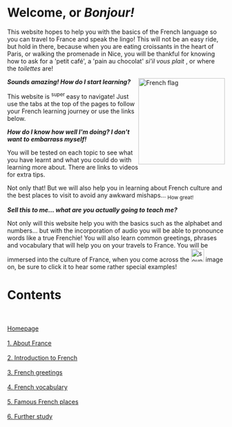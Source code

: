 <h1> <strong> Welcome, or <i> Bonjour!</i> </strong> </h1>
<body> 
  This website hopes to help you with the basics of the French language so you can travel to France and speak the lingo! 
  This will not be an easy ride, but hold in there, because when you are eating croissants in the heart of Paris, or walking the promenade in Nice, you will be thankful for knowing how to ask for a 'petit café', a 'pain au chocolat' <i> si'il vous plait </i>, or where the <i> toilettes </i> are! 
  <p> <img src="https://upload.wikimedia.org/wikipedia/commons/thumb/6/63/N%C3%A9cropole_nationale_de_Sigolsheim_2013_38.jpg/1920px-N%C3%A9cropole_nationale_de_Sigolsheim_2013_38.jpg" alt="French flag" style="float:right;width:200px;height:200px;" >
 
<p>
  <strong> <i> Sounds amazing! How do I start learning? </i> </strong> 
  </p> <p>
  This website is <sup> super </sup> easy to navigate! Just use the tabs at the top of the pages to follow your French learning journey or use the links below. </p>
  <p> <strong> <i> How do I know how well I'm doing? I don't want to embarrass myself! </i> </strong> </p>
  <p> You will be tested on each topic to see what you have learnt and what you could do with learning more about. There are links to videos for extra tips. </p>
  <p> Not only that! But we will also help you in learning about French culture and the best places to visit to avoid any awkward mishaps... <sub> How great!</sub> </p>
<p> <strong> <i> Sell this to me... what are you actually going to teach me? </i> </strong> </p>
<p> Not only will this website help you with the basics such as the alphabet and numbers... but with the incorporation of audio you will be able to pronounce words like a true Frenchie! You will also learn common greetings, phrases and vocabulary that will help you on your travels to France. You will be immersed into the culture of France, when you come across the <img src="https://upload.wikimedia.org/wikipedia/commons/thumb/d/d6/Emoji_u1f509.svg/70px-Emoji_u1f509.svg.png" alt= "sound image" width="30" height="30" > image on, be sure to click it to hear some rather special examples!  </p>
<p> </p>
<h1> Contents </h1> 
<body>
  <br> <br>
   <a  href="https://georginah2.github.io/SML5202-final-Hutt/" > Homepage </a> <br> <br>
  <a  href="https://georginah2.github.io/SML5202-final-Hutt/page2.html" > 1. About France </a> <br> <br>
  <a  href="https://georginah2.github.io/SML5202-final-Hutt/page3.html" > 2. Introduction to French  </a> <br> <br>
   <a  href="https://georginah2.github.io/SML5202-final-Hutt/page4.html" > 3. French greetings </a> <br> <br>
  <a  href="https://georginah2.github.io/SML5202-final-Hutt/page5.html" > 4. French vocabulary </a> <br> <br>
 <a  href="https://georginah2.github.io/SML5202-final-Hutt/page6.html" > 5. Famous French places  </a> <br> <br>
  <a  href= "https://georginah2.github.io/SML5202-final-Hutt/page7.html"> 6. Further study </a> <br>
 </body>

<p> </p>
<p> </p>
<p> </p>
<p> </p>

